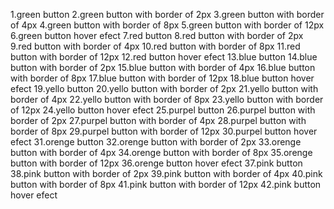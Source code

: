 1.green button
2.green button with border of 2px
3.green button with border of 4px
4.green button with border of 8px
5.green button with border of 12px
6.green button hover efect
7.red button
8.red button with border of 2px
9.red button with border of 4px
10.red button with border of 8px
11.red button with border of 12px
12.red button hover efect
13.blue button
14.blue button with border of 2px
15.blue button with border of 4px
16.blue button with border of 8px
17.blue button with border of 12px
18.blue button hover efect
19.yello button
20.yello button with border of 2px
21.yello button with border of 4px
22.yello button with border of 8px
23.yello button with border of 12px
24.yello button hover efect
25.purpel button
26.purpel button with border of 2px
27.purpel button with border of 4px
28.purpel button with border of 8px
29.purpel button with border of 12px
30.purpel button hover efect
31.orenge button
32.orenge button with border of 2px
33.orenge button with border of 4px
34.orenge button with border of 8px
35.orenge button with border of 12px
36.orenge button hover efect
37.pink button
38.pink button with border of 2px
39.pink button with border of 4px
40.pink button with border of 8px
41.pink button with border of 12px
42.pink button hover efect